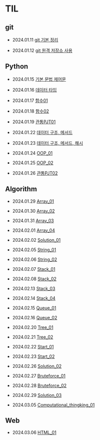 # TIL

## git
- 2024.01.11 [git 기본 정리](./TIL/2024.01.11_git_base.md)    

- 2024.01.12 [git 원격 저장소 사용](./TIL/2024.01.12_git_remote.md)    

## Python
- 2024.01.15 [기본 문법 제어문](./TIL/2024.01.15_Program.md)    

- 2024.01.16 [데이터 타입](./TIL/2024.01.16_Python02.md)    

- 2024.01.17 [함수01](./TIL/2024.01.17_Function.md)    

- 2024.01.18 [함수02](./TIL/2024.01.18_Function2.md)

- 2024.01.19 [관통PJT01](./TIL/2024.01.19_PJT01.md)

- 2024.01.22 [데이터 구조, 메서드](./TIL/2024.01.22_Data_Structure.md)

- 2024.01.23 [데이터 구조, 메서드, 해시](./TIL/2024.01.23_Data_Structure02.md)

- 2024.01.24 [OOP_01](./TIL/2024.01.24_OOP01.md)

- 2024.01.25 [OOP_02](./TIL/2024.01.25_OOP02.md)

- 2024.01.26 [관통PJT02](./TIL/2024.01.26_PJT02.md)

## Algorithm
- 2024.01.29 [Array_01](./TIL/2024.01.29_Array01.md)

- 2024.01.30 [Array_02](./TIL/2024.01.30_Array02.md)

- 2024.01.31 [Array_03](./TIL/2024.01.31_Array03.md)

- 2024.02.01 [Array_04](./TIL/2024.02.01_Array04.md)

- 2024.02.02 [Solution_01](./TIL/2024.02.02_Solution01.md)

- 2024.02.05 [String_01](./TIL/2024.02.05_String01.md)

- 2024.02.06 [String_02](./TIL/2024.02.06_String02.md)

- 2024.02.07 [Stack_01](./TIL/2024.02.07_Stack01.md)

- 2024.02.08 [Stack_02](./TIL/2024.02.08_Stack02.md)

- 2024.02.13 [Stack_03](./TIL/2024.02.13_Stack03.md)

- 2024.02.14 [Stack_04](./TIL/2024.02.14_Stack04.md)

- 2024.02.15 [Queue_01](./TIL/2024.02.15_Queue01.md)

- 2024.02.16 [Queue_02](./TIL/2024.02.16_Queue02.md)

- 2024.02.20 [Tree_01](./TIL/2024.02.20_Tree01.md)

- 2024.02.21 [Tree_02](./TIL/2024.02.21_Tree02.md)

- 2024.02.22 [Start_01](./TIL/2024.02.22_Start01.md)

- 2024.02.23 [Start_02](./TIL/2024.02.23_Start02.md)

- 2024.02.26 [Solution_02](./TIL/2024.02.26_Solution02.md)

- 2024.02.27 [Bruteforce_01](./TIL/2024.02.27_Bruteforce01.md)

- 2024.02.28 [Bruteforce_02](./TIL/2024.02.28_Bruteforce02.md)

- 2024.02.29 [Solution_03](./TIL/2024.02.29_Solution03.md)

- 2024.03.05 [Computational_thingking_01](./TIL/2024.03.05_Computiational_Thinking01.md)

## Web
- 2024.03.06 [HTML_01](./TIL/2024.03.06_Web01.md)